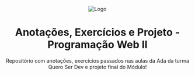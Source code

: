 <div align="center">

![Logo](https://lms-ada-assets.s3.sa-east-1.amazonaws.com/logo_text.svg)


# Anotações, Exercícios e Projeto - Programação Web II

Repositório com anotações, exercícios passados nas aulas da Ada da turma Quero Ser Dev e projeto final do Módulo!

</div>

